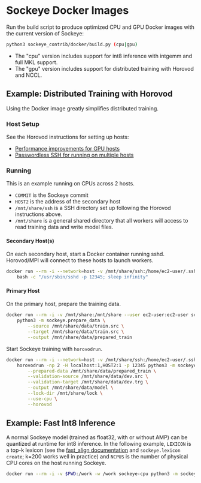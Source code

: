 # Sockeye Docker Images

Run the build script to produce optimized CPU and GPU Docker images with the current version of Sockeye:

```bash
python3 sockeye_contrib/docker/build.py (cpu|gpu)
```

- The "cpu" version includes support for int8 inference with intgemm and full MKL support.
- The "gpu" version includes support for distributed training with Horovod and NCCL.

## Example: Distributed Training with Horovod

Using the Docker image greatly simplifies distributed training.

### Host Setup

See the Horovod instructions for setting up hosts:

- [Performance improvements for GPU hosts](https://github.com/horovod/horovod/blob/master/docs/gpus.rst)
- [Passwordless SSH for running on multiple hosts](https://github.com/horovod/horovod/blob/master/docs/docker.rst#running-on-multiple-machines)

### Running

This is an example running on CPUs across 2 hosts.

- `COMMIT` is the Sockeye commit
- `HOST2` is the address of the secondary host
- `/mnt/share/ssh` is a SSH directory set up following the Horovod instructions above.
- `/mnt/share` is a general shared directory that all workers will access to read training data and write model files.

#### Secondary Host(s)

On each secondary host, start a Docker container running sshd.
Horovod/MPI will connect to these hosts to launch workers.

```bash
docker run --rm -i --network=host -v /mnt/share/ssh:/home/ec2-user/.ssh -v /mnt/share:/mnt/share sockeye-gpu \
    bash -c "/usr/sbin/sshd -p 12345; sleep infinity"
```

#### Primary Host

On the primary host, prepare the training data.

```bash
docker run --rm -i -v /mnt/share:/mnt/share --user ec2-user:ec2-user sockeye-gpu \
    python3 -m sockeye.prepare_data \
        --source /mnt/share/data/train.src \
        --target /mnt/share/data/train.src \
        --output /mnt/share/data/prepared_train
```

Start Sockeye training with `horovodrun`.

```bash
docker run --rm -i --network=host -v /mnt/share/ssh:/home/ec2-user/.ssh -v /mnt/share:/mnt/share --user ec2-user:ec2-user sockeye-gpu \
    horovodrun -np 2 -H localhost:1,HOST2:1 -p 12345 python3 -m sockeye.train \
        --prepared-data /mnt/share/data/prepared_train \
        --validation-source /mnt/share/data/dev.src \
        --validation-target /mnt/share/data/dev.trg \
        --output /mnt/share/data/model \
        --lock-dir /mnt/share/lock \
        --use-cpu \
        --horovod
```

## Example: Fast Int8 Inference

A normal Sockeye model (trained as float32, with or without AMP) can be quantized at runtime for int8 inference.
In the following example, `LEXICON` is a top-k lexicon (see the [fast_align documentation](sockeye_contrib/fast_align) and `sockeye.lexicon create`; k=200 works well in practice) and `NCPUS` is the number of physical CPU cores on the host running Sockeye.

```bash
docker run --rm -i -v $PWD:/work -w /work sockeye-cpu python3 -m sockeye.translate --use-cpu --omp-num-threads NCPUS --dtype int8 --input test.src --restrict-lexicon LEXICON --models model --output test.out
```
